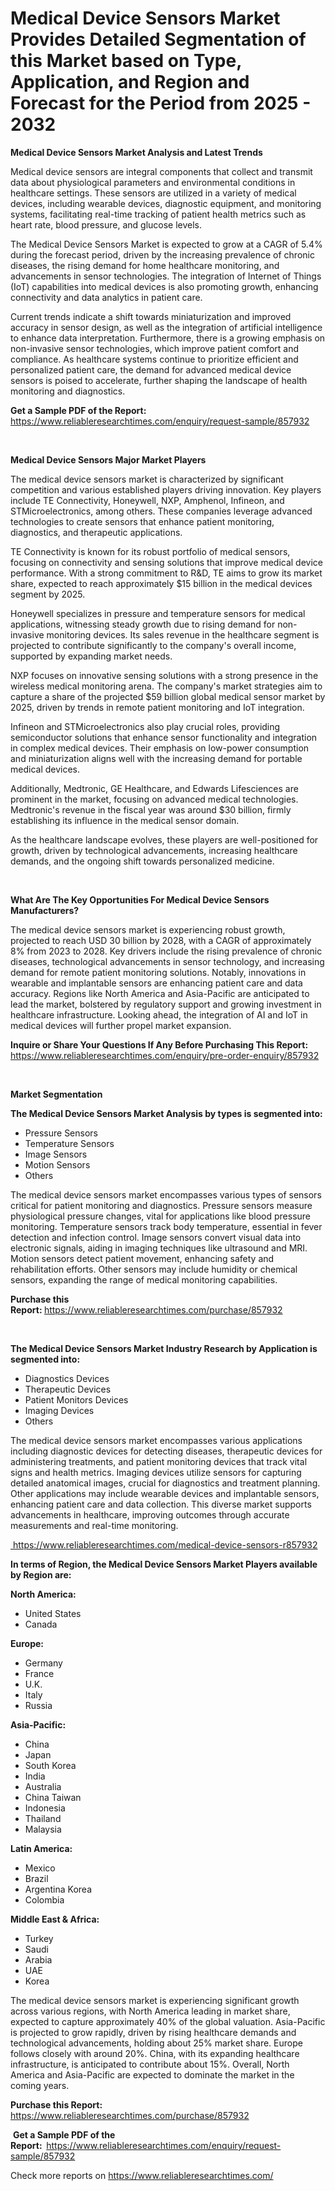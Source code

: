 <p><h1>Medical Device Sensors Market Provides Detailed Segmentation of this Market based on Type, Application, and Region and Forecast for the Period from 2025 - 2032</h1></p><p><strong>Medical Device Sensors Market Analysis and Latest Trends</strong></p>
<p><p>Medical device sensors are integral components that collect and transmit data about physiological parameters and environmental conditions in healthcare settings. These sensors are utilized in a variety of medical devices, including wearable devices, diagnostic equipment, and monitoring systems, facilitating real-time tracking of patient health metrics such as heart rate, blood pressure, and glucose levels.</p><p>The Medical Device Sensors Market is expected to grow at a CAGR of 5.4% during the forecast period, driven by the increasing prevalence of chronic diseases, the rising demand for home healthcare monitoring, and advancements in sensor technologies. The integration of Internet of Things (IoT) capabilities into medical devices is also promoting growth, enhancing connectivity and data analytics in patient care.</p><p>Current trends indicate a shift towards miniaturization and improved accuracy in sensor design, as well as the integration of artificial intelligence to enhance data interpretation. Furthermore, there is a growing emphasis on non-invasive sensor technologies, which improve patient comfort and compliance. As healthcare systems continue to prioritize efficient and personalized patient care, the demand for advanced medical device sensors is poised to accelerate, further shaping the landscape of health monitoring and diagnostics.</p></p>
<p><strong>Get a Sample PDF of the Report:&nbsp;</strong> <a href="https://www.reliableresearchtimes.com/enquiry/request-sample/857932?utm_campaign=2292&utm_medium=2&utm_source=Github&utm_content=ia&utm_term=10022025&utm_id=medical-device-sensors">https://www.reliableresearchtimes.com/enquiry/request-sample/857932</a></p>
<p>&nbsp;</p>
<p><strong>Medical Device Sensors Major Market Players</strong></p>
<p><p>The medical device sensors market is characterized by significant competition and various established players driving innovation. Key players include TE Connectivity, Honeywell, NXP, Amphenol, Infineon, and STMicroelectronics, among others. These companies leverage advanced technologies to create sensors that enhance patient monitoring, diagnostics, and therapeutic applications.</p><p>TE Connectivity is known for its robust portfolio of medical sensors, focusing on connectivity and sensing solutions that improve medical device performance. With a strong commitment to R&D, TE aims to grow its market share, expected to reach approximately $15 billion in the medical devices segment by 2025.</p><p>Honeywell specializes in pressure and temperature sensors for medical applications, witnessing steady growth due to rising demand for non-invasive monitoring devices. Its sales revenue in the healthcare segment is projected to contribute significantly to the company's overall income, supported by expanding market needs.</p><p>NXP focuses on innovative sensing solutions with a strong presence in the wireless medical monitoring arena. The company's market strategies aim to capture a share of the projected $59 billion global medical sensor market by 2025, driven by trends in remote patient monitoring and IoT integration.</p><p>Infineon and STMicroelectronics also play crucial roles, providing semiconductor solutions that enhance sensor functionality and integration in complex medical devices. Their emphasis on low-power consumption and miniaturization aligns well with the increasing demand for portable medical devices.</p><p>Additionally, Medtronic, GE Healthcare, and Edwards Lifesciences are prominent in the market, focusing on advanced medical technologies. Medtronic's revenue in the fiscal year was around $30 billion, firmly establishing its influence in the medical sensor domain.</p><p>As the healthcare landscape evolves, these players are well-positioned for growth, driven by technological advancements, increasing healthcare demands, and the ongoing shift towards personalized medicine.</p></p>
<p>&nbsp;</p>
<p><strong>What Are The Key Opportunities For Medical Device Sensors Manufacturers?</strong></p>
<p><p>The medical device sensors market is experiencing robust growth, projected to reach USD 30 billion by 2028, with a CAGR of approximately 8% from 2023 to 2028. Key drivers include the rising prevalence of chronic diseases, technological advancements in sensor technology, and increasing demand for remote patient monitoring solutions. Notably, innovations in wearable and implantable sensors are enhancing patient care and data accuracy. Regions like North America and Asia-Pacific are anticipated to lead the market, bolstered by regulatory support and growing investment in healthcare infrastructure. Looking ahead, the integration of AI and IoT in medical devices will further propel market expansion.</p></p>
<p><strong>Inquire or Share Your Questions If Any Before Purchasing This Report:</strong> <a href="https://www.reliableresearchtimes.com/enquiry/pre-order-enquiry/857932?utm_campaign=2292&utm_medium=2&utm_source=Github&utm_content=ia&utm_term=10022025&utm_id=medical-device-sensors">https://www.reliableresearchtimes.com/enquiry/pre-order-enquiry/857932</a></p>
<p>&nbsp;</p>
<p><strong>Market Segmentation</strong></p>
<p><strong>The Medical Device Sensors Market Analysis by types is segmented into:</strong></p>
<p><ul><li>Pressure Sensors</li><li>Temperature Sensors</li><li>Image Sensors</li><li>Motion Sensors</li><li>Others</li></ul></p>
<p><p>The medical device sensors market encompasses various types of sensors critical for patient monitoring and diagnostics. Pressure sensors measure physiological pressure changes, vital for applications like blood pressure monitoring. Temperature sensors track body temperature, essential in fever detection and infection control. Image sensors convert visual data into electronic signals, aiding in imaging techniques like ultrasound and MRI. Motion sensors detect patient movement, enhancing safety and rehabilitation efforts. Other sensors may include humidity or chemical sensors, expanding the range of medical monitoring capabilities.</p></p>
<p><strong>Purchase this Report:&nbsp;</strong><a href="https://www.reliableresearchtimes.com/purchase/857932?utm_campaign=2292&utm_medium=2&utm_source=Github&utm_content=ia&utm_term=10022025&utm_id=medical-device-sensors">https://www.reliableresearchtimes.com/purchase/857932</a></p>
<p>&nbsp;</p>
<p><strong>The Medical Device Sensors Market Industry Research by Application is segmented into:</strong></p>
<p><ul><li>Diagnostics Devices</li><li>Therapeutic Devices</li><li>Patient Monitors Devices</li><li>Imaging Devices</li><li>Others</li></ul></p>
<p><p>The medical device sensors market encompasses various applications including diagnostic devices for detecting diseases, therapeutic devices for administering treatments, and patient monitoring devices that track vital signs and health metrics. Imaging devices utilize sensors for capturing detailed anatomical images, crucial for diagnostics and treatment planning. Other applications may include wearable devices and implantable sensors, enhancing patient care and data collection. This diverse market supports advancements in healthcare, improving outcomes through accurate measurements and real-time monitoring.</p></p>
<p><a href="https://www.reliableresearchtimes.com/medical-device-sensors-r857932?utm_campaign=2292&utm_medium=2&utm_source=Github&utm_content=ia&utm_term=10022025&utm_id=medical-device-sensors">&nbsp;https://www.reliableresearchtimes.com/medical-device-sensors-r857932</a></p>
<p><strong>In terms of Region, the Medical Device Sensors Market Players available by Region are:</strong></p>
<p>
    <p> <strong> North America: </strong>
        <ul>
            <li>United States</li>
            <li>Canada</li>
        </ul>
        </p> 
    <p> <strong> Europe: </strong>
        <ul>
            <li>Germany</li>
            <li>France</li>
            <li>U.K.</li>
            <li>Italy</li>
            <li>Russia</li>
        </ul>
        </p> 
    <p> <strong> Asia-Pacific: </strong>
        <ul>
            <li>China</li>
            <li>Japan</li>
            <li>South Korea</li>
            <li>India</li>
            <li>Australia</li>
            <li>China Taiwan</li>
            <li>Indonesia</li>
            <li>Thailand</li>
            <li>Malaysia</li>
        </ul>
        </p> 
    <p> <strong> Latin America: </strong>
        <ul>
            <li>Mexico</li>
            <li>Brazil</li>
            <li>Argentina Korea</li>
            <li>Colombia</li>
        </ul>
        </p> 
    <p> <strong> Middle East & Africa: </strong>
        <ul>
            <li>Turkey</li>
            <li>Saudi</li>
            <li>Arabia</li>
            <li>UAE</li>
            <li>Korea</li>
        </ul>
    </p>
    </p>
<p><p>The medical device sensors market is experiencing significant growth across various regions, with North America leading in market share, expected to capture approximately 40% of the global valuation. Asia-Pacific is projected to grow rapidly, driven by rising healthcare demands and technological advancements, holding about 25% market share. Europe follows closely with around 20%. China, with its expanding healthcare infrastructure, is anticipated to contribute about 15%. Overall, North America and Asia-Pacific are expected to dominate the market in the coming years.</p></p>
<p><strong>Purchase this Report: </strong><a href="https://www.reliableresearchtimes.com/purchase/857932?utm_campaign=2292&utm_medium=2&utm_source=Github&utm_content=ia&utm_term=10022025&utm_id=medical-device-sensors">https://www.reliableresearchtimes.com/purchase/857932</a></p>
<p>&nbsp;<strong>Get a Sample PDF of the Report:&nbsp;&nbsp;</strong><a href="https://www.reliableresearchtimes.com/enquiry/request-sample/857932?utm_campaign=2292&utm_medium=2&utm_source=Github&utm_content=ia&utm_term=10022025&utm_id=medical-device-sensors">https://www.reliableresearchtimes.com/enquiry/request-sample/857932</a></p>
<p><strong></strong></p>
<p>Check more reports on <a href="https://www.reliableresearchtimes.com/?utm_campaign=2292&utm_medium=2&utm_source=Github&utm_content=ia&utm_term=10022025&utm_id=medical-device-sensors">https://www.reliableresearchtimes.com/</a></p>